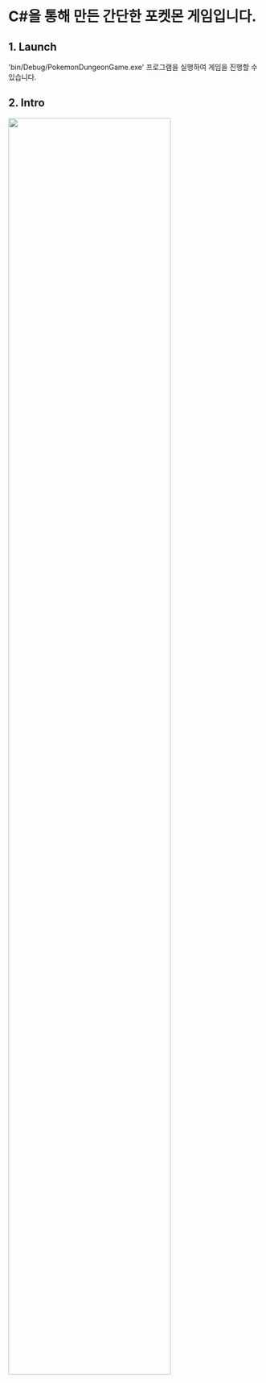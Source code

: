 <h1>C#을 통해 만든 간단한 포켓몬 게임입니다.</h1>
<h2>1. Launch</h2>
<p>'bin/Debug/PokemonDungeonGame.exe' 프로그램을 실행하여 게임을 진행할 수 있습니다.</p>

<h2>2. Intro</h2>
<img width="80%" src="https://user-images.githubusercontent.com/81612834/230771190-b533eb94-a0f0-400a-aea8-0aa42999bf70.png"/>

